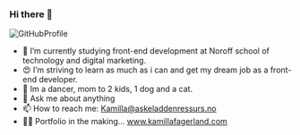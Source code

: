 ### Hi there 👋

![GitHubProfile](https://user-images.githubusercontent.com/100962390/224568795-15abc60a-0226-4b43-8aee-cf29079aea88.png)

- 🔭 I’m currently studying front-end development at Noroff school of technology and digital marketing.
- 😍 I’m striving to learn as much as i can and get my dream job as a front-end developer.
- 💃 Im a dancer, mom to 2 kids, 1 dog and a cat. 
- 💬 Ask me about anything
- 📫 How to reach me: Kamilla@askeladdenressurs.no
- 👩‍🏫 Portfolio in the making... www.kamillafagerland.com 




<!--
**KamlaF/KamlaF** is a ✨ _special_ ✨ repository because its `README.md` (this file) appears on your GitHub profile.

Here are some ideas to get you started:


- 🌱 I’m currently learning ...
- 👯 I’m looking to collaborate on ...
- 🤔 I’m looking for help with ...
- 💬 Ask me about ...

- 📫 How to reach me: ...
- 😄 Pronouns: ...
- ⚡ Fun fact: ...
-->
